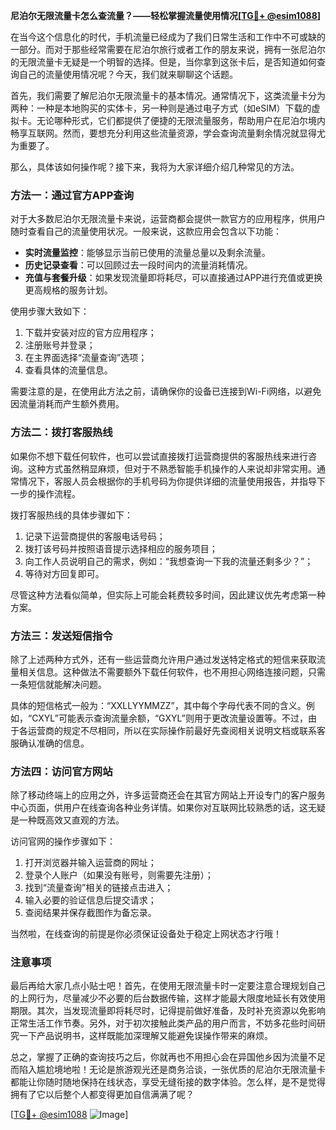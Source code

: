 **尼泊尔无限流量卡怎么查流量？——轻松掌握流量使用情况[[TG💪+ @esim1088](https://t.me/s/esim1088)]**

在当今这个信息化的时代，手机流量已经成为了我们日常生活和工作中不可或缺的一部分。而对于那些经常需要在尼泊尔旅行或者工作的朋友来说，拥有一张尼泊尔的无限流量卡无疑是一个明智的选择。但是，当你拿到这张卡后，是否知道如何查询自己的流量使用情况呢？今天，我们就来聊聊这个话题。

首先，我们需要了解尼泊尔无限流量卡的基本情况。通常情况下，这类流量卡分为两种：一种是本地购买的实体卡，另一种则是通过电子方式（如eSIM）下载的虚拟卡。无论哪种形式，它们都提供了便捷的无限流量服务，帮助用户在尼泊尔境内畅享互联网。然而，要想充分利用这些流量资源，学会查询流量剩余情况就显得尤为重要了。

那么，具体该如何操作呢？接下来，我将为大家详细介绍几种常见的方法。

### 方法一：通过官方APP查询

对于大多数尼泊尔无限流量卡来说，运营商都会提供一款官方的应用程序，供用户随时查看自己的流量使用状况。一般来说，这款应用会包含以下功能：

- **实时流量监控**：能够显示当前已使用的流量总量以及剩余流量。
- **历史记录查看**：可以回顾过去一段时间内的流量消耗情况。
- **充值与套餐升级**：如果发现流量即将耗尽，可以直接通过APP进行充值或更换更高规格的服务计划。

使用步骤大致如下：
1. 下载并安装对应的官方应用程序；
2. 注册账号并登录；
3. 在主界面选择“流量查询”选项；
4. 查看具体的流量信息。

需要注意的是，在使用此方法之前，请确保你的设备已连接到Wi-Fi网络，以避免因流量消耗而产生额外费用。

### 方法二：拨打客服热线

如果你不想下载任何软件，也可以尝试直接拨打运营商提供的客服热线来进行咨询。这种方式虽然稍显麻烦，但对于不熟悉智能手机操作的人来说却非常实用。通常情况下，客服人员会根据你的手机号码为你提供详细的流量使用报告，并指导下一步的操作流程。

拨打客服热线的具体步骤如下：
1. 记录下运营商提供的客服电话号码；
2. 拨打该号码并按照语音提示选择相应的服务项目；
3. 向工作人员说明自己的需求，例如：“我想查询一下我的流量还剩多少？”；
4. 等待对方回复即可。

尽管这种方法看似简单，但实际上可能会耗费较多时间，因此建议优先考虑第一种方案。

### 方法三：发送短信指令

除了上述两种方式外，还有一些运营商允许用户通过发送特定格式的短信来获取流量相关信息。这种做法不需要额外下载任何软件，也不用担心网络连接问题，只需一条短信就能解决问题。

具体的短信格式一般为：“XXLLYYMMZZ”，其中每个字母代表不同的含义。例如，“CXYL”可能表示查询流量余额，“GXYL”则用于更改流量设置等。不过，由于各运营商的规定不尽相同，所以在实际操作前最好先查阅相关说明文档或联系客服确认准确的信息。

### 方法四：访问官方网站

除了移动终端上的应用之外，许多运营商还会在其官方网站上开设专门的客户服务中心页面，供用户在线查询各种业务详情。如果你对互联网比较熟悉的话，这无疑是一种既高效又直观的方法。

访问官网的操作步骤如下：
1. 打开浏览器并输入运营商的网址；
2. 登录个人账户（如果没有账号，则需要先注册）；
3. 找到“流量查询”相关的链接点击进入；
4. 输入必要的验证信息后提交请求；
5. 查阅结果并保存截图作为备忘录。

当然啦，在线查询的前提是你必须保证设备处于稳定上网状态才行哦！

### 注意事项

最后再给大家几点小贴士吧！首先，在使用无限流量卡时一定要注意合理规划自己的上网行为，尽量减少不必要的后台数据传输，这样才能最大限度地延长有效使用期限。其次，当发现流量即将耗尽时，记得提前做好准备，及时补充资源以免影响正常生活工作节奏。另外，对于初次接触此类产品的用户而言，不妨多花些时间研究一下产品说明书，这样既能加深理解又能避免误操作带来的麻烦。

总之，掌握了正确的查询技巧之后，你就再也不用担心会在异国他乡因为流量不足而陷入尴尬境地啦！无论是旅游观光还是商务洽谈，一张优质的尼泊尔无限流量卡都能让你随时随地保持在线状态，享受无缝衔接的数字体验。怎么样，是不是觉得拥有了它以后整个人都变得更加自信满满了呢？

[[TG💪+ @esim1088](https://t.me/s/esim1088) ![Image](https://i.postimg.cc/4NQfJmqS/Snipaste-2025-05-13-00-14-12.png)]